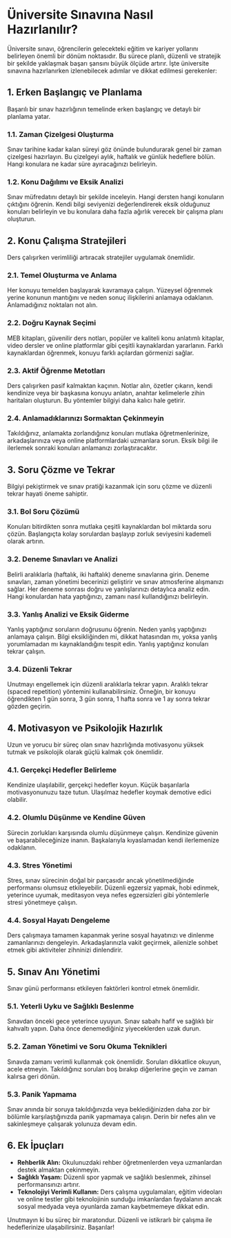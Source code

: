 # Üniversite Sınavına Nasıl Hazırlanılır?

Üniversite sınavı, öğrencilerin gelecekteki eğitim ve kariyer yollarını belirleyen önemli bir dönüm noktasıdır. Bu sürece planlı, düzenli ve stratejik bir şekilde yaklaşmak başarı şansını büyük ölçüde artırır. İşte üniversite sınavına hazırlanırken izlenebilecek adımlar ve dikkat edilmesi gerekenler:

## 1. Erken Başlangıç ve Planlama

Başarılı bir sınav hazırlığının temelinde erken başlangıç ve detaylı bir planlama yatar.

### 1.1. Zaman Çizelgesi Oluşturma

Sınav tarihine kadar kalan süreyi göz önünde bulundurarak genel bir zaman çizelgesi hazırlayın. Bu çizelgeyi aylık, haftalık ve günlük hedeflere bölün. Hangi konulara ne kadar süre ayıracağınızı belirleyin.

### 1.2. Konu Dağılımı ve Eksik Analizi

Sınav müfredatını detaylı bir şekilde inceleyin. Hangi dersten hangi konuların çıktığını öğrenin. Kendi bilgi seviyenizi değerlendirerek eksik olduğunuz konuları belirleyin ve bu konulara daha fazla ağırlık verecek bir çalışma planı oluşturun.

## 2. Konu Çalışma Stratejileri

Ders çalışırken verimliliği artıracak stratejiler uygulamak önemlidir.

### 2.1. Temel Oluşturma ve Anlama

Her konuyu temelden başlayarak kavramaya çalışın. Yüzeysel öğrenmek yerine konunun mantığını ve neden sonuç ilişkilerini anlamaya odaklanın. Anlamadığınız noktaları not alın.

### 2.2. Doğru Kaynak Seçimi

MEB kitapları, güvenilir ders notları, popüler ve kaliteli konu anlatımlı kitaplar, video dersler ve online platformlar gibi çeşitli kaynaklardan yararlanın. Farklı kaynaklardan öğrenmek, konuyu farklı açılardan görmenizi sağlar.

### 2.3. Aktif Öğrenme Metotları

Ders çalışırken pasif kalmaktan kaçının. Notlar alın, özetler çıkarın, kendi kendinize veya bir başkasına konuyu anlatın, anahtar kelimelerle zihin haritaları oluşturun. Bu yöntemler bilgiyi daha kalıcı hale getirir.

### 2.4. Anlamadıklarınızı Sormaktan Çekinmeyin

Takıldığınız, anlamakta zorlandığınız konuları mutlaka öğretmenlerinize, arkadaşlarınıza veya online platformlardaki uzmanlara sorun. Eksik bilgi ile ilerlemek sonraki konuları anlamanızı zorlaştıracaktır.

## 3. Soru Çözme ve Tekrar

Bilgiyi pekiştirmek ve sınav pratiği kazanmak için soru çözme ve düzenli tekrar hayati öneme sahiptir.

### 3.1. Bol Soru Çözümü

Konuları bitirdikten sonra mutlaka çeşitli kaynaklardan bol miktarda soru çözün. Başlangıçta kolay sorulardan başlayıp zorluk seviyesini kademeli olarak artırın.

### 3.2. Deneme Sınavları ve Analizi

Belirli aralıklarla (haftalık, iki haftalık) deneme sınavlarına girin. Deneme sınavları, zaman yönetimi becerinizi geliştirir ve sınav atmosferine alışmanızı sağlar. Her deneme sonrası doğru ve yanlışlarınızı detaylıca analiz edin. Hangi konulardan hata yaptığınızı, zamanı nasıl kullandığınızı belirleyin.

### 3.3. Yanlış Analizi ve Eksik Giderme

Yanlış yaptığınız soruların doğrusunu öğrenin. Neden yanlış yaptığınızı anlamaya çalışın. Bilgi eksikliğinden mi, dikkat hatasından mı, yoksa yanlış yorumlamadan mı kaynaklandığını tespit edin. Yanlış yaptığınız konuları tekrar çalışın.

### 3.4. Düzenli Tekrar

Unutmayı engellemek için düzenli aralıklarla tekrar yapın. Aralıklı tekrar (spaced repetition) yöntemini kullanabilirsiniz. Örneğin, bir konuyu öğrendikten 1 gün sonra, 3 gün sonra, 1 hafta sonra ve 1 ay sonra tekrar gözden geçirin.

## 4. Motivasyon ve Psikolojik Hazırlık

Uzun ve yorucu bir süreç olan sınav hazırlığında motivasyonu yüksek tutmak ve psikolojik olarak güçlü kalmak çok önemlidir.

### 4.1. Gerçekçi Hedefler Belirleme

Kendinize ulaşılabilir, gerçekçi hedefler koyun. Küçük başarılarla motivasyonunuzu taze tutun. Ulaşılmaz hedefler koymak demotive edici olabilir.

### 4.2. Olumlu Düşünme ve Kendine Güven

Sürecin zorlukları karşısında olumlu düşünmeye çalışın. Kendinize güvenin ve başarabileceğinize inanın. Başkalarıyla kıyaslamadan kendi ilerlemenize odaklanın.

### 4.3. Stres Yönetimi

Stres, sınav sürecinin doğal bir parçasıdır ancak yönetilmediğinde performansı olumsuz etkileyebilir. Düzenli egzersiz yapmak, hobi edinmek, yeterince uyumak, meditasyon veya nefes egzersizleri gibi yöntemlerle stresi yönetmeye çalışın.

### 4.4. Sosyal Hayatı Dengeleme

Ders çalışmaya tamamen kapanmak yerine sosyal hayatınızı ve dinlenme zamanlarınızı dengeleyin. Arkadaşlarınızla vakit geçirmek, ailenizle sohbet etmek gibi aktiviteler zihninizi dinlendirir.

## 5. Sınav Anı Yönetimi

Sınav günü performansı etkileyen faktörleri kontrol etmek önemlidir.

### 5.1. Yeterli Uyku ve Sağlıklı Beslenme

Sınavdan önceki gece yeterince uyuyun. Sınav sabahı hafif ve sağlıklı bir kahvaltı yapın. Daha önce denemediğiniz yiyeceklerden uzak durun.

### 5.2. Zaman Yönetimi ve Soru Okuma Teknikleri

Sınavda zamanı verimli kullanmak çok önemlidir. Soruları dikkatlice okuyun, acele etmeyin. Takıldığınız soruları boş bırakıp diğerlerine geçin ve zaman kalırsa geri dönün.

### 5.3. Panik Yapmama

Sınav anında bir soruya takıldığınızda veya beklediğinizden daha zor bir bölümle karşılaştığınızda panik yapmamaya çalışın. Derin bir nefes alın ve sakinleşmeye çalışarak yolunuza devam edin.

## 6. Ek İpuçları

*   **Rehberlik Alın:** Okulunuzdaki rehber öğretmenlerden veya uzmanlardan destek almaktan çekinmeyin.
*   **Sağlıklı Yaşam:** Düzenli spor yapmak ve sağlıklı beslenmek, zihinsel performansınızı artırır.
*   **Teknolojiyi Verimli Kullanın:** Ders çalışma uygulamaları, eğitim videoları ve online testler gibi teknolojinin sunduğu imkanlardan faydalanın ancak sosyal medyada veya oyunlarda zaman kaybetmemeye dikkat edin.

Unutmayın ki bu süreç bir maratondur. Düzenli ve istikrarlı bir çalışma ile hedeflerinize ulaşabilirsiniz. Başarılar!